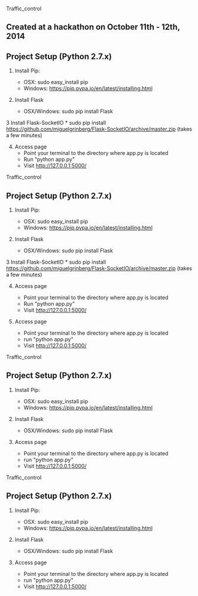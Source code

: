 Traffic_control

## Created at a hackathon on October 11th - 12th, 2014

## Project Setup (Python 2.7.x)

1. Install Pip:
    * OSX: sudo easy_install pip
    * Windows: https://pip.pypa.io/en/latest/installing.html

2. Install Flask
    * OSX/Windows: sudo pip install Flask

3 Install Flask-SocketIO
    * sudo pip install https://github.com/miguelgrinberg/Flask-SocketIO/archive/master.zip (takes a few minutes)

4. Access page
    * Point your terminal to the directory where app.py is located
    * Run "python app.py"
    * Visit http://127.0.0.1:5000/

Traffic_control


## Project Setup (Python 2.7.x)

1. Install Pip:
    * OSX: sudo easy_install pip
    * Windows: https://pip.pypa.io/en/latest/installing.html

2. Install Flask
    * OSX/Windows: sudo pip install Flask

3 Install Flask-SocketIO
    * sudo pip install https://github.com/miguelgrinberg/Flask-SocketIO/archive/master.zip (takes a few minutes)

4. Access page
    * Point your terminal to the directory where app.py is located
    * Run "python app.py"
    * Visit http://127.0.0.1:5000/

3. Access page
    * Point your terminal to the directory where app.py is located
    * run "python app.py"
    * Visit http://127.0.0.1:5000/

Traffic_control


## Project Setup (Python 2.7.x)

1. Install Pip:
    * OSX: sudo easy_install pip
    * Windows: https://pip.pypa.io/en/latest/installing.html

2. Install Flask
    * OSX/Windows: sudo pip install Flask

3. Access page
    * Point your terminal to the directory where app.py is located
    * run "python app.py"
    * Visit http://127.0.0.1:5000/

Traffic_control


## Project Setup (Python 2.7.x)

1. Install Pip:
    * OSX: sudo easy_install pip
    * Windows: https://pip.pypa.io/en/latest/installing.html

2. Install Flask
    * OSX/Windows: sudo pip install Flask

3. Access page
    * Point your terminal to the directory where app.py is located
    * run "python app.py"
    * Visit http://127.0.0.1:5000/

